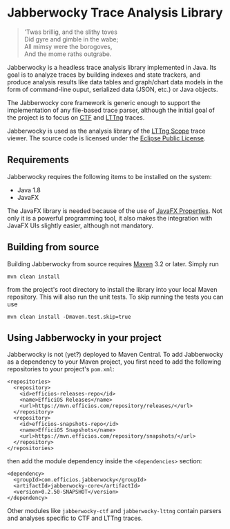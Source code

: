 Jabberwocky Trace Analysis Library
==================================

> 'Twas brillig, and the slithy toves  
> Did gyre and gimble in the wabe;  
> All mimsy were the borogoves,  
> And the mome raths outgrabe.  

Jabberwocky is a headless trace analysis library implemented in Java. Its goal
is to analyze traces by building indexes and state trackers, and produce
analysis results like data tables and graph/chart data models in the form of
command-line ouput, serialized data (JSON, etc.) or Java objects.

The Jabberwocky core framework is generic enough to support the implementation
of any file-based trace parser, although the initial goal of the project is to
focus on [CTF](http://diamon.org/ctf/) and [LTTng](https://lttng.org/) traces.

Jabberwocky is used as the analysis library of the
[LTTng Scope](https://github.com/lttng/lttng-scope) trace viewer.
The source code is licensed under the
[Eclipse Public License](https://www.eclipse.org/legal/epl-v10.html).

Requirements
------------

Jabberwocky requires the following items to be installed on the system:

* Java 1.8
* JavaFX

The JavaFX library is needed because of the use of
[JavaFX Properties](https://docs.oracle.com/javase/8/javafx/properties-binding-tutorial/binding.htm).
Not only it is a powerful programming tool, it also makes the integration with
JavaFX UIs slightly easier, although not mandatory.

Building from source
--------------------

Building Jabberwocky from source requires [Maven](http://maven.apache.org) 3.2
or later. Simply run

    mvn clean install

from the project's root directory to install the library into your local Maven
repository. This will also run the unit tests. To skip running the tests you can
use

    mvn clean install -Dmaven.test.skip=true

Using Jabberwocky in your project
---------------------------------

Jabberwocky is not (yet?) deployed to Maven Central. To add Jabberwocky as a
dependency to your Maven project, you first need to add the following
repositories to your project's `pom.xml`:

    <repositories>
      <repository>
        <id>efficios-releases-repo</id>
        <name>EfficiOS Releases</name>
        <url>https://mvn.efficios.com/repository/releases/</url>
      </repository>
      <repository>
        <id>efficios-snapshots-repo</id>
        <name>EfficiOS Snapshots</name>
        <url>https://mvn.efficios.com/repository/snapshots/</url>
      </repository>
    </repositories>


then add the module dependency inside the `<dependencies>` section:

    <dependency>
      <groupId>com.efficios.jabberwocky</groupId>
      <artifactId>jabberwocky-core</artifactId>
      <version>0.2.50-SNAPSHOT</version>
    </dependency>

Other modules like `jabberwocky-ctf` and `jabberwocky-lttng` contain parsers and
analyses specific to CTF and LTTng traces.
